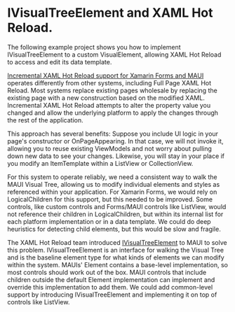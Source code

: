 # IVisualTreeElement and XAML Hot Reload.

The following example project shows you how to implement IVisualTreeElement to a custom VisualElement, allowing XAML Hot Reload to access and edit its data template.

[Incremental XAML Hot Reload support for Xamarin Forms and MAUI](https://learn.microsoft.com/en-us/dotnet/maui/xaml/hot-reload?tabs=vswin) operates differently from other systems, including Full Page XAML Hot Reload. Most systems replace existing pages wholesale by replacing the existing page with a new construction based on the modified XAML. Incremental XAML Hot Reload attempts to alter the property value you changed and allow the underlying platform to apply the changes through the rest of the application.

This approach has several benefits: Suppose you include UI logic in your page's constructor or OnPageAppearing. In that case, we will not invoke it, allowing you to reuse existing ViewModels and not worry about pulling down new data to see your changes. Likewise, you will stay in your place if you modify an ItemTemplate within a ListView or CollectionView. 

For this system to operate reliably, we need a consistent way to walk the MAUI Visual Tree, allowing us to modify individual elements and styles as referenced within your application. For Xamarin Forms, we would rely on LogicalChildren for this support, but this needed to be improved. Some controls, like custom controls and Forms/MAUI controls like ListView, would not reference their children in LogicalChildren, but within its internal list for each platform implementation or in a data template. We could do deep heuristics for detecting child elements, but this would be slow and fragile.

The XAML Hot Reload team introduced [IVisualTreeElement](https://github.com/dotnet/maui/blob/main/src/Core/src/Core/IVisualTreeElement.cs) to MAUI to solve this problem. IVisualTreeElement is an interface for walking the Visual Tree and is the baseline element type for what kinds of elements we can modify within the system. MAUIs' Element contains a base-level implementation, so most controls should work out of the box. MAUI controls that include children outside the default Element implementation can implement and override this implementation to add them. We could add common-level support by introducing IVisualTreeElement and implementing it on top of controls like ListView. 